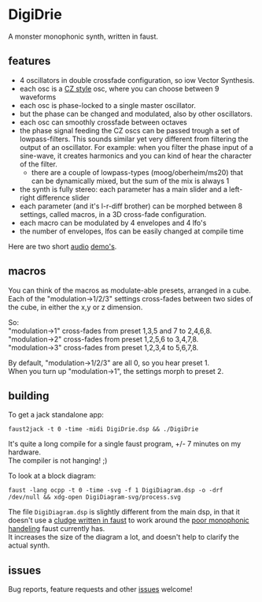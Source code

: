 # DigiDrie

A monster monophonic synth, written in faust.

## features

- 4 oscillators in double crossfade configuration, so iow Vector Synthesis.
- each osc is a [CZ style](https://forum.pdpatchrepo.info/topic/5992/casio-cz-oscillators) osc, where you can choose between 9 waveforms
- each osc is phase-locked to a single master oscillator.
- but the phase can be changed and modulated, also by other oscillators.
- each osc can smoothly crossfade between octaves
- the phase signal feeding the CZ oscs can be passed trough a set of lowpass-filters.
  This sounds similar yet very different from filtering the output of an oscillator. For example: when you filter the phase input of a sine-wave, it creates harmonics and you can kind of hear the character of the filter. 
  - there are a couple of lowpass-types (moog/oberheim/ms20) that can be dynamically mixed, but the sum of the mix is always 1
- the synth is fully stereo: each parameter has a main slider and a left-right difference slider
- each parameter (and it's l-r-diff brother) can be morphed between 8 settings, called macros, in a 3D cross-fade configuration.
- each macro can be modulated by 4 envelopes and 4 lfo's
- the number of envelopes, lfos can be easily changed at compile time


Here are two short [audio](https://magnetophon.nl/sounds/magnetophon/digiDrie.mp3) [demo's](https://raw.githubusercontent.com/magnetophon/DigiDrie/master/various/digiDrie_III.mp3).


## macros

You can think of the macros as modulate-able presets, arranged in a cube.   
Each of the "modulation->1/2/3" settings cross-fades between two sides of the cube, in either the x,y or z dimension.  

So:  
"modulation->1" cross-fades from preset 1,3,5 and 7 to 2,4,6,8.  
"modulation->2" cross-fades from preset 1,2,5,6 to 3,4,7,8.  
"modulation->3" cross-fades from preset 1,2,3,4 to 5,6,7,8.  

By default, "modulation->1/2/3" are all 0, so you hear preset 1.  
When you turn up "modulation->1", the settings morph to preset 2.

## building

To get a jack standalone app:

``` shell
faust2jack -t 0 -time -midi DigiDrie.dsp && ./DigiDrie

```

It's quite a long compile for a single faust program, +/- 7 minutes on my hardware.  
The compiler is not hanging!  ;)

To look at a block diagram:

``` shell
faust -lang ocpp -t 0 -time -svg -f 1 DigiDiagram.dsp -o -drf  /dev/null && xdg-open DigiDiagram-svg/process.svg
```

The file ``DigiDiagram.dsp`` is slightly different from the main dsp, in that it doesn't use a [cludge written in faust](https://github.com/magnetophon/DigiDrie/blob/master/lib/lastNote.lib) to work around the [poor monophonic handeling](https://github.com/grame-cncm/faust/issues/252) faust currently has.  
It increases the size of the diagram a lot, and doesn't help to clarify the actual synth.


## issues

Bug reports, feature requests and other [issues](https://github.com/magnetophon/DigiDrie/issues) welcome!
